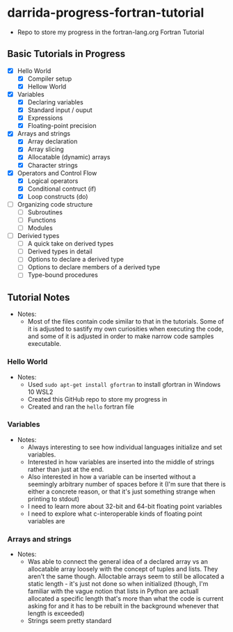 # darrida-progress-fortran-tutorial
- Repo to store my progress in the fortran-lang.org Fortran Tutorial

## Basic Tutorials in Progress

- [x] Hello World
    - [x] Compiler setup
    - [x] Hellow World
- [x] Variables
    - [x] Declaring variables
    - [x] Standard input / ouput
    - [x] Expressions
    - [x] Floating-point precision
- [x] Arrays and strings
    - [x] Array declaration
    - [x] Array slicing
    - [x] Allocatable (dynamic) arrays
    - [x] Character strings
- [x] Operators and Control Flow
    - [x] Logical operators
    - [x] Conditional contruct (if)
    - [x] Loop constructs (do)
- [ ] Organizing code structure
    - [ ] Subroutines
    - [ ] Functions
    - [ ] Modules
- [ ] Derivied types
    - [ ] A quick take on derived types
    - [ ] Derived types in detail
    - [ ] Options to declare a derived type
    - [ ] Options to declare members of a derived type
    - [ ] Type-bound procedures

## Tutorial Notes

- Notes:
    - Most of the files contain code similar to that in the tutorials. Some of it is adjusted to sastify my own curiosities when executing the code, and some of it is adjusted in order to make narrow code samples executable.

### Hello World

- Notes:
    - Used ```sudo apt-get install gfortran``` to install gfortran in Windows 10 WSL2
    - Created this GitHub repo to store my progress in
    - Created and ran the ```hello``` fortran file

### Variables

- Notes:
    - Always interesting to see how individual languages initialize and set variables.
    - Interested in how variables are inserted into the middle of strings rather than just at the end.
    - Also interested in how a variable can be inserted without a seemingly arbitrary number of spaces before it (I'm sure that there is either a concrete reason, or that it's just something strange when printing to stdout)
    - I need to learn more about 32-bit and 64-bit floating point variables
    - I need to explore what c-interoperable kinds of floating point variables are

### Arrays and strings

- Notes:
    - Was able to connect the general idea of a declared array vs an allocatable array loosely with the concept of tuples and lists. They aren't the same though. Alloctable arrays seem to still be allocated a static length - it's just not done so when initialized (though, I'm familiar with the vague notion that lists in Python are actuall allocated a specific length that's more than what the code is current asking for and it has to be rebuilt in the background whenever that length is exceeded)
    - Strings seem pretty standard
